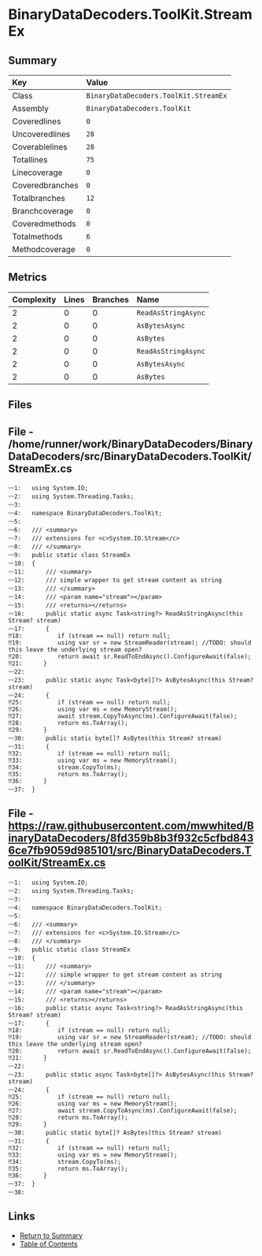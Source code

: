 ﻿# BinaryDataDecoders.ToolKit.StreamEx

## Summary

| Key             | Value                                 |
| :-------------- | :------------------------------------ |
| Class           | `BinaryDataDecoders.ToolKit.StreamEx` |
| Assembly        | `BinaryDataDecoders.ToolKit`          |
| Coveredlines    | `0`                                   |
| Uncoveredlines  | `28`                                  |
| Coverablelines  | `28`                                  |
| Totallines      | `75`                                  |
| Linecoverage    | `0`                                   |
| Coveredbranches | `0`                                   |
| Totalbranches   | `12`                                  |
| Branchcoverage  | `0`                                   |
| Coveredmethods  | `0`                                   |
| Totalmethods    | `6`                                   |
| Methodcoverage  | `0`                                   |

## Metrics

| Complexity | Lines | Branches | Name                |
| :--------- | :---- | :------- | :------------------ |
| 2          | 0     | 0        | `ReadAsStringAsync` |
| 2          | 0     | 0        | `AsBytesAsync`      |
| 2          | 0     | 0        | `AsBytes`           |
| 2          | 0     | 0        | `ReadAsStringAsync` |
| 2          | 0     | 0        | `AsBytesAsync`      |
| 2          | 0     | 0        | `AsBytes`           |

## Files

## File - /home/runner/work/BinaryDataDecoders/BinaryDataDecoders/src/BinaryDataDecoders.ToolKit/StreamEx.cs

```CSharp
〰1:   using System.IO;
〰2:   using System.Threading.Tasks;
〰3:   
〰4:   namespace BinaryDataDecoders.ToolKit;
〰5:   
〰6:   /// <summary>
〰7:   /// extensions for <c>System.IO.Stream</c>
〰8:   /// </summary>
〰9:   public static class StreamEx
〰10:  {
〰11:      /// <summary>
〰12:      /// simple wrapper to get stream content as string
〰13:      /// </summary>
〰14:      /// <param name="stream"></param>
〰15:      /// <returns></returns>
〰16:      public static async Task<string?> ReadAsStringAsync(this Stream? stream)
〰17:      {
‼18:          if (stream == null) return null;
‼19:          using var sr = new StreamReader(stream); //TODO: should this leave the underlying stream open?
‼20:          return await sr.ReadToEndAsync().ConfigureAwait(false);
‼21:      }
〰22:  
〰23:      public static async Task<byte[]?> AsBytesAsync(this Stream? stream)
〰24:      {
‼25:          if (stream == null) return null;
‼26:          using var ms = new MemoryStream();
‼27:          await stream.CopyToAsync(ms).ConfigureAwait(false);
‼28:          return ms.ToArray();
‼29:      }
〰30:      public static byte[]? AsBytes(this Stream? stream)
〰31:      {
‼32:          if (stream == null) return null;
‼33:          using var ms = new MemoryStream();
‼34:          stream.CopyTo(ms);
‼35:          return ms.ToArray();
‼36:      }
〰37:  }
```

## File - https://raw.githubusercontent.com/mwwhited/BinaryDataDecoders/8fd359b8b3f932c5cfbd8436ce7fb9059d985101/src/BinaryDataDecoders.ToolKit/StreamEx.cs

```CSharp
〰1:   using System.IO;
〰2:   using System.Threading.Tasks;
〰3:   
〰4:   namespace BinaryDataDecoders.ToolKit;
〰5:   
〰6:   /// <summary>
〰7:   /// extensions for <c>System.IO.Stream</c>
〰8:   /// </summary>
〰9:   public static class StreamEx
〰10:  {
〰11:      /// <summary>
〰12:      /// simple wrapper to get stream content as string
〰13:      /// </summary>
〰14:      /// <param name="stream"></param>
〰15:      /// <returns></returns>
〰16:      public static async Task<string?> ReadAsStringAsync(this Stream? stream)
〰17:      {
‼18:          if (stream == null) return null;
‼19:          using var sr = new StreamReader(stream); //TODO: should this leave the underlying stream open?
‼20:          return await sr.ReadToEndAsync().ConfigureAwait(false);
‼21:      }
〰22:  
〰23:      public static async Task<byte[]?> AsBytesAsync(this Stream? stream)
〰24:      {
‼25:          if (stream == null) return null;
‼26:          using var ms = new MemoryStream();
‼27:          await stream.CopyToAsync(ms).ConfigureAwait(false);
‼28:          return ms.ToArray();
‼29:      }
〰30:      public static byte[]? AsBytes(this Stream? stream)
〰31:      {
‼32:          if (stream == null) return null;
‼33:          using var ms = new MemoryStream();
‼34:          stream.CopyTo(ms);
‼35:          return ms.ToArray();
‼36:      }
〰37:  }
〰38:  
```

## Links

* [Return to Summary](Summary.md)
* [Table of Contents](../TOC.md)

